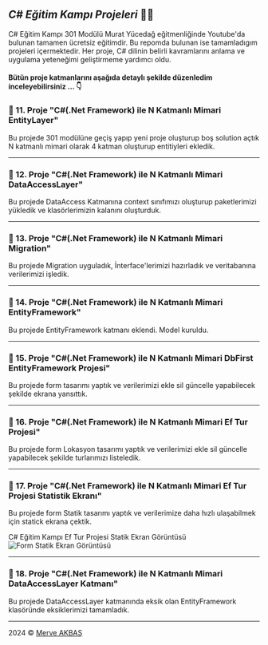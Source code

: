 ﻿## ***C# Eğitim Kampı Projeleri*** 👩‍💻

C# Eğitim Kampı 301 Modülü Murat Yücedağ eğitmenliğinde Youtube'da bulunan tamamen ücretsiz eğitimdir. Bu repomda bulunan ise tamamladıgım projeleri içermektedir. Her proje, C# dilinin belirli kavramlarını anlama ve uygulama yeteneğimi geliştirmeme yardımcı oldu.

#### Bütün proje katmanlarını aşağıda detaylı şekilde düzenledim inceleyebilirsiniz ... 👇

### 📜 11. Proje "C#(.Net Framework) ile N Katmanlı Mimari EntityLayer"
Bu projede 301 modülüne geçiş yapıp yeni proje oluşturup boş solution açtık N katmanlı mimari olarak 4 katman oluşturup entitiyleri ekledik.
***

### 📜 12. Proje "C#(.Net Framework) ile N Katmanlı Mimari DataAccessLayer"
Bu projede DataAccess Katmanına context sınıfımızı oluşturup paketlerimizi yükledik ve klasörlerimizin kalanını oluşturduk.
***

### 📜 13. Proje "C#(.Net Framework) ile N Katmanlı Mimari Migration"
Bu projede Migration uyguladık, İnterface'lerimizi hazırladık ve veritabanına verilerimizi işledik.
***

### 📜 14. Proje "C#(.Net Framework) ile N Katmanlı Mimari EntityFramework"
Bu projede EntityFramework katmanı eklendi. Model kuruldu.
***

### 📜 15. Proje "C#(.Net Framework) ile N Katmanlı Mimari DbFirst EntityFramework Projesi"
Bu projede form tasarımı yaptık ve verilerimizi ekle sil güncelle yapabilecek şekilde ekrana yansıttık.
***

### 📜 16. Proje "C#(.Net Framework) ile N Katmanlı Mimari Ef Tur Projesi"
Bu projede form Lokasyon tasarımı yaptık ve verilerimizi ekle sil güncelle yapabilecek şekilde turlarımızı listeledik.
***

### 📜 17. Proje "C#(.Net Framework) ile N Katmanlı Mimari Ef Tur Projesi Statistik Ekranı"
Bu projede form Statik tasarımı yaptık ve verilerimize daha hızlı ulaşabilmek için statick ekrana çektik.

C# Eğitim Kampı Ef Tur Projesi Statik Ekran Görüntüsü
![Form Statik Ekran Görüntüsü](https://i.hizliresim.com/cayt4ti.jpg)
***

### 📜 18. Proje "C#(.Net Framework) ile N Katmanlı Mimari DataAccessLayer Katmanı"
Bu projede DataAccessLayer katmanında eksik olan EntityFramework klasöründe eksiklerimizi tamamladık.
***

2024 © [Merve AKBAŞ](https://mrvakbas.com)
